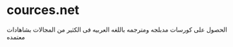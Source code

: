 # cources.net
الحصول على كورسات مدبلجه ومترجمه باللغه العربيه فى الكثير من المجالات بشاهادات معتمده
